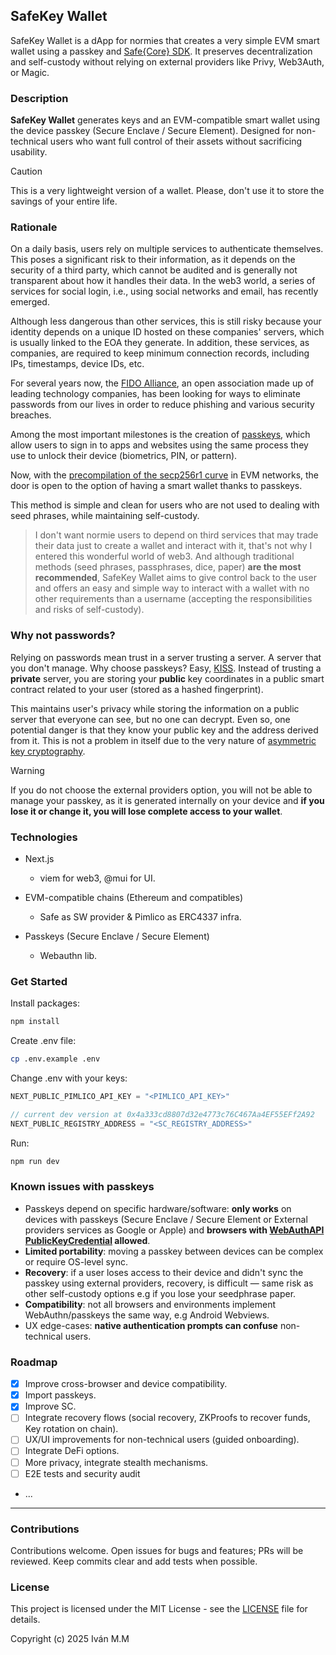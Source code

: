 ## SafeKey Wallet

SafeKey Wallet is a dApp for normies that creates a very simple EVM smart wallet using a passkey and [Safe{Core} SDK](https://github.com/safe-global/safe-core-sdk). It preserves decentralization and self-custody without relying on external providers like Privy, Web3Auth, or Magic.

### Description
**SafeKey Wallet** generates keys and an EVM-compatible smart wallet using the device passkey (Secure Enclave / Secure Element). Designed for non-technical users who want full control of their assets without sacrificing usability.

> [!CAUTION]
> This is a very lightweight version of a wallet. Please, don't use it to store the savings of your entire life.

### Rationale

On a daily basis, users rely on multiple services to authenticate themselves. This poses a significant risk to their information, as it depends on the security of a third party, which cannot be audited and is generally not transparent about how it handles their data. In the web3 world, a series of services for social login, i.e., using social networks and email, has recently emerged.

Although less dangerous than other services, this is still risky because your identity depends on a unique ID hosted on these companies' servers, which is usually linked to the EOA they generate. In addition, these services, as companies, are required to keep minimum connection records, including IPs, timestamps, device IDs, etc.

For several years now, the [FIDO Alliance](https://fidoalliance.org/overview/), an open association made up of leading technology companies, has been looking for ways to eliminate passwords from our lives in order to reduce phishing and various security breaches.

Among the most important milestones is the creation of [passkeys](https://fidoalliance.org/passkeys/), which allow users to sign in to apps and websites using the same process they use to unlock their device (biometrics, PIN, or pattern).

Now, with the [precompilation of the secp256r1 curve](https://eips.ethereum.org/EIPS/eip-7951) in EVM networks, the door is open to the option of having a smart wallet thanks to passkeys.

This method is simple and clean for users who are not used to dealing with seed phrases, while maintaining self-custody.

> I don't want normie users to depend on third services that may trade their data just to create a wallet and interact with it, that's not why I entered this wonderful world of web3. And although traditional methods (seed phrases, passphrases, dice, paper) **are the most recommended**, SafeKey Wallet aims to give control back to the user and offers an easy and simple way to interact with a wallet with no other requirements than a username (accepting the responsibilities and risks of self-custody).

### Why not passwords?
Relying on passwords mean trust in a server trusting a server. A server that you don't manage. Why choose passkeys? Easy, [KISS](https://en.wikipedia.org/wiki/KISS_principle). Instead of trusting a **private** server, you are storing your **public** key coordinates in a public smart contract related to your user (stored as a hashed fingerprint).

This maintains user's privacy while storing the information on a public server that everyone can see, but no one can decrypt. Even so, one potential danger is that they know your public key and the address derived from it. This is not a problem in itself due to the very nature of [asymmetric key cryptography](https://en.wikipedia.org/wiki/Public-key_cryptography).

> [!WARNING]
> If you do not choose the external providers option, you will not be able to manage your passkey, as it is generated internally on your device and **if you lose it or change it, you will lose complete access to your wallet**.

### Technologies
- Next.js
    - viem for web3, @mui for UI.

- EVM-compatible chains (Ethereum and compatibles)
    - Safe as SW provider & Pimlico as ERC4337 infra.

- Passkeys (Secure Enclave / Secure Element)
    - Webauthn lib.

### Get Started
Install packages:
```bash
npm install
```

Create .env file:
```bash
cp .env.example .env
```

Change .env with your keys:
```js
NEXT_PUBLIC_PIMLICO_API_KEY = "<PIMLICO_API_KEY>"

// current dev version at 0x4a333cd8807d32e4773c76C467Aa4EF55EFf2A92
NEXT_PUBLIC_REGISTRY_ADDRESS = "<SC_REGISTRY_ADDRESS>"
```

Run:
```bash
npm run dev
```

### Known issues with passkeys
- Passkeys depend on specific hardware/software: **only works** on devices with passkeys (Secure Enclave / Secure Element or External providers services as Google or Apple) and **browsers with [WebAuthAPI PublicKeyCredential](https://developer.mozilla.org/en-US/docs/Web/API/PublicKeyCredential) allowed**.
- **Limited portability**: moving a passkey between devices can be complex or require OS-level sync.
- **Recovery**: if a user loses access to their device and didn't sync the passkey using external providers, recovery, is difficult — same risk as other self-custody options e.g if you lose your seedphrase paper.
- **Compatibility**: not all browsers and environments implement WebAuthn/passkeys the same way, e.g Android Webviews.
- UX edge-cases: **native authentication prompts can confuse** non-technical users.

### Roadmap
- [X] Improve cross-browser and device compatibility.
- [X] Import passkeys.
- [X] Improve SC.
- [ ] Integrate recovery flows (social recovery, ZKProofs to recover funds, Key rotation on chain).
- [ ] UX/UI improvements for non-technical users (guided onboarding).
- [ ] Integrate DeFi options.
- [ ] More privacy, integrate stealth mechanisms.
- [ ] E2E tests and security audit
- ...

---

### Contributions
Contributions welcome. Open issues for bugs and features; PRs will be reviewed. Keep commits clear and add tests when possible.

### License
This project is licensed under the MIT License - see the [LICENSE](LICENSE) file for details.

Copyright (c) 2025 Iván M.M
